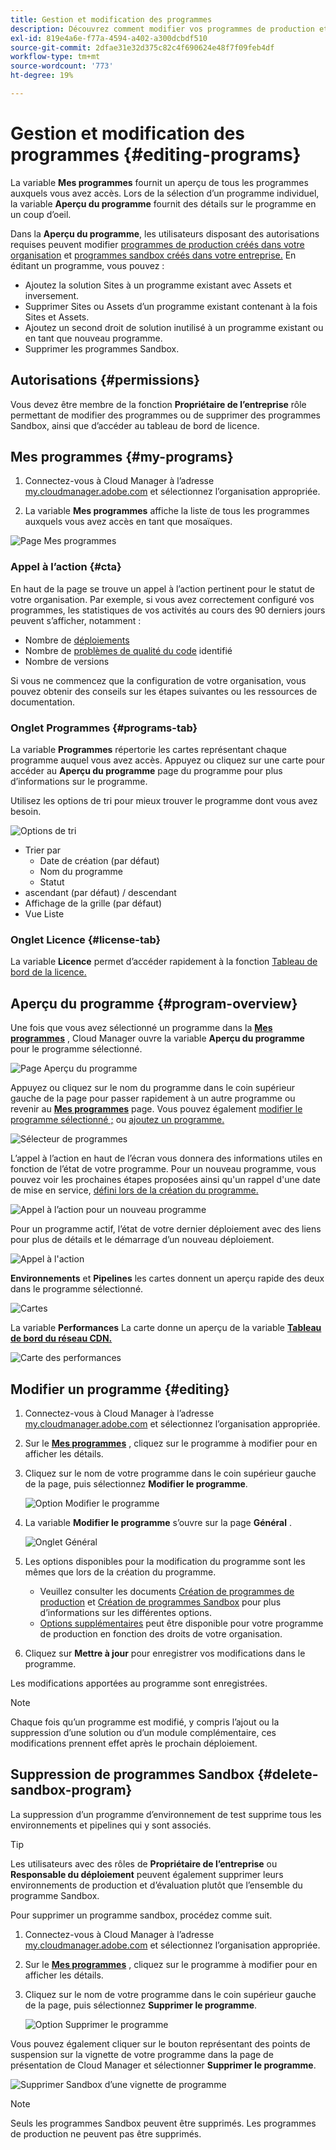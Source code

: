```yaml
---
title: Gestion et modification des programmes
description: Découvrez comment modifier vos programmes de production et Sandbox pour ajuster leurs options après les avoir créés.
exl-id: 819e4a6e-f77a-4594-a402-a300dcbdf510
source-git-commit: 2dfae31e32d375c82c4f690624e48f7f09feb4df
workflow-type: tm+mt
source-wordcount: '773'
ht-degree: 19%

---
```



# Gestion et modification des programmes {#editing-programs}

La variable **Mes programmes** fournit un aperçu de tous les programmes auxquels vous avez accès. Lors de la sélection d’un programme individuel, la variable **Aperçu du programme** fournit des détails sur le programme en un coup d’oeil.

Dans la **Aperçu du programme**, les utilisateurs disposant des autorisations requises peuvent modifier [programmes de production créés dans votre organisation](creating-production-programs.md) et [programmes sandbox créés dans votre entreprise.](creating-sandbox-programs.md) En éditant un programme, vous pouvez :

* Ajoutez la solution Sites à un programme existant avec Assets et inversement.
* Supprimer Sites ou Assets d’un programme existant contenant à la fois Sites et Assets.
* Ajoutez un second droit de solution inutilisé à un programme existant ou en tant que nouveau programme.
* Supprimer les programmes Sandbox.

## Autorisations {#permissions}

Vous devez être membre de la fonction **Propriétaire de l’entreprise** rôle permettant de modifier des programmes ou de supprimer des programmes Sandbox, ainsi que d’accéder au tableau de bord de licence.

## Mes programmes {#my-programs}

1. Connectez-vous à Cloud Manager à l’adresse [my.cloudmanager.adobe.com](https://my.cloudmanager.adobe.com/) et sélectionnez l’organisation appropriée.

1. La variable **Mes programmes** affiche la liste de tous les programmes auxquels vous avez accès en tant que mosaïques.

![Page Mes programmes](/help/implementing/cloud-manager/assets/my-programs.png)

### Appel à l’action {#cta}

En haut de la page se trouve un appel à l’action pertinent pour le statut de votre organisation. Par exemple, si vous avez correctement configuré vos programmes, les statistiques de vos activités au cours des 90 derniers jours peuvent s’afficher, notamment :

* Nombre de [déploiements](/help/implementing/cloud-manager/deploy-code.md)
* Nombre de [problèmes de qualité du code](/help/implementing/cloud-manager/code-quality-testing.md) identifié
* Nombre de versions

Si vous ne commencez que la configuration de votre organisation, vous pouvez obtenir des conseils sur les étapes suivantes ou les ressources de documentation.

### Onglet Programmes {#programs-tab}

La variable **Programmes** répertorie les cartes représentant chaque programme auquel vous avez accès. Appuyez ou cliquez sur une carte pour accéder au **Aperçu du programme** page du programme pour plus d’informations sur le programme.

Utilisez les options de tri pour mieux trouver le programme dont vous avez besoin.

![Options de tri](/help/implementing/cloud-manager/assets/my-programs-sorting.png)

* Trier par
   * Date de création (par défaut)
   * Nom du programme
   * Statut
* ascendant (par défaut) / descendant
* Affichage de la grille (par défaut)
* Vue Liste

### Onglet Licence {#license-tab}

La variable **Licence** permet d’accéder rapidement à la fonction [Tableau de bord de la licence.](/help/implementing/cloud-manager/license-dashboard.md)

## Aperçu du programme {#program-overview}

Une fois que vous avez sélectionné un programme dans la **[Mes programmes](#my-programs)** , Cloud Manager ouvre la variable **Aperçu du programme** pour le programme sélectionné.

![Page Aperçu du programme](/help/implementing/cloud-manager/assets/program-overview.png)

Appuyez ou cliquez sur le nom du programme dans le coin supérieur gauche de la page pour passer rapidement à un autre programme ou revenir au **[Mes programmes](#my-programs)** page. Vous pouvez également [modifier le programme sélectionné ;](#editing) ou [ajoutez un programme.](/help/implementing/cloud-manager/getting-access-to-aem-in-cloud/creating-production-programs.md)

![Sélecteur de programmes](/help/implementing/cloud-manager/assets/program-switcher.png)

L’appel à l’action en haut de l’écran vous donnera des informations utiles en fonction de l’état de votre programme. Pour un nouveau programme, vous pouvez voir les prochaines étapes proposées ainsi qu&#39;un rappel d&#39;une date de mise en service, [défini lors de la création du programme.](/help/implementing/cloud-manager/getting-access-to-aem-in-cloud/editing-programs.md)

![Appel à l’action pour un nouveau programme](/help/implementing/cloud-manager/assets/info-banner-new-program.png)

Pour un programme actif, l’état de votre dernier déploiement avec des liens pour plus de détails et le démarrage d’un nouveau déploiement.

![Appel à l&#39;action](/help/implementing/cloud-manager/assets/info-banner.png)

**Environnements** et **Pipelines** les cartes donnent un aperçu rapide des deux dans le programme sélectionné.

![Cartes](/help/implementing/cloud-manager/assets/environments-pipelines.png)

La variable **Performances** La carte donne un aperçu de la variable **[Tableau de bord du réseau CDN.](/help/implementing/cloud-manager/cdn-performance.md)**

![Carte des performances](/help/implementing/cloud-manager/assets/cdn-performance-dashboard.png)

## Modifier un programme {#editing}

1. Connectez-vous à Cloud Manager à l’adresse [my.cloudmanager.adobe.com](https://my.cloudmanager.adobe.com/) et sélectionnez l’organisation appropriée.

1. Sur le **[Mes programmes](#my-programs)** , cliquez sur le programme à modifier pour en afficher les détails.

1. Cliquez sur le nom de votre programme dans le coin supérieur gauche de la page, puis sélectionnez **Modifier le programme**.

   ![Option Modifier le programme](assets/edit-program-overview.png)

1. La variable **Modifier le programme** s’ouvre sur la page **Général** .

   ![Onglet Général](assets/edit-program-prod1.png)

1. Les options disponibles pour la modification du programme sont les mêmes que lors de la création du programme.
   * Veuillez consulter les documents [Création de programmes de production](/help/implementing/cloud-manager/getting-access-to-aem-in-cloud/creating-production-programs.md) et [Création de programmes Sandbox](/help/implementing/cloud-manager/getting-access-to-aem-in-cloud/creating-sandbox-programs.md) pour plus d’informations sur les différentes options.
   * [Options supplémentaires](/help/implementing/cloud-manager/getting-access-to-aem-in-cloud/creating-production-programs.md#options) peut être disponible pour votre programme de production en fonction des droits de votre organisation.

1. Cliquez sur **Mettre à jour** pour enregistrer vos modifications dans le programme.

Les modifications apportées au programme sont enregistrées.

>[!NOTE]
>
>Chaque fois qu’un programme est modifié, y compris l’ajout ou la suppression d’une solution ou d’un module complémentaire, ces modifications prennent effet après le prochain déploiement.

## Suppression de programmes Sandbox {#delete-sandbox-program}

La suppression d’un programme d’environnement de test supprime tous les environnements et pipelines qui y sont associés.

>[!TIP]
>
>Les utilisateurs avec des rôles de **Propriétaire de l’entreprise** ou **Responsable du déploiement** peuvent également supprimer leurs environnements de production et d’évaluation plutôt que l’ensemble du programme Sandbox.

Pour supprimer un programme sandbox, procédez comme suit.

1. Connectez-vous à Cloud Manager à l’adresse [my.cloudmanager.adobe.com](https://my.cloudmanager.adobe.com/) et sélectionnez l’organisation appropriée.

1. Sur le **[Mes programmes](#my-programs)** , cliquez sur le programme à modifier pour en afficher les détails.

1. Cliquez sur le nom de votre programme dans le coin supérieur gauche de la page, puis sélectionnez **Supprimer le programme**.

   ![Option Supprimer le programme](assets/delete-sandbox1.png)

Vous pouvez également cliquer sur le bouton représentant des points de suspension sur la vignette de votre programme dans la page de présentation de Cloud Manager et sélectionner **Supprimer le programme**.

![Supprimer Sandbox d’une vignette de programme](assets/delete-sandbox2.png)

>[!NOTE]
>
>Seuls les programmes Sandbox peuvent être supprimés. Les programmes de production ne peuvent pas être supprimés.
